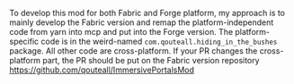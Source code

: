 To develop this mod for both Fabric and Forge platform, my approach is to mainly develop the Fabric version and
 remap the platform-independent code from yarn into mcp and put into the Forge version.
The platform-specific code is in the weird-named `com.qouteall.hiding_in_the_bushes` package. All other code are cross-platform.
If your PR changes the cross-platform part, the PR should be put on the Fabric version repository https://github.com/qouteall/ImmersivePortalsMod
